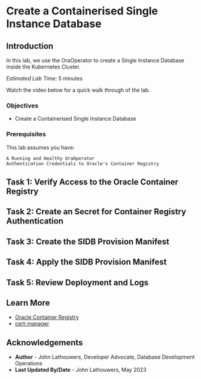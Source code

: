 # Create a Containerised Single Instance Database

## Introduction

In this lab, we use the OraOperator to create a Single Instance Database inside the Kubernetes Cluster.

*Estimated Lab Time:* 5 minutes

Watch the video below for a quick walk through of the lab.
[](youtube:zNKxJjkq0Pw)

### Objectives

* Create a Containerised Single Instance Database

### Prerequisites

This lab assumes you have:

    A Running and Healthy OraOperator
    Authentication Credentials to Oracle's Container Registry

## Task 1: Verify Access to the Oracle Container Registry

## Task 2: Create an Secret for Container Registry Authentication

## Task 3: Create the SIDB Provision Manifest

## Task 4: Apply the SIDB Provision Manifest

## Task 5: Review Deployment and Logs

## Learn More

* [Oracle Container Registry](https://container-registry.oracle.com)
* [cert-manager](https://cert-manager.io/)

## Acknowledgements

* **Author** - John Lathouwers, Developer Advocate, Database Development Operations
* **Last Updated By/Date** - John Lathouwers, May 2023
